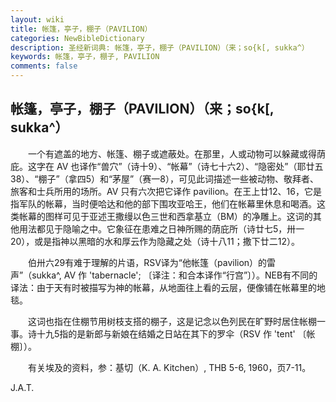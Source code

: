 ```yaml
---
layout: wiki
title: 帐篷，亭子，棚子（PAVILION）
categories: NewBibleDictionary
description: 圣经新词典: 帐篷，亭子，棚子（PAVILION）（来；so{k[, sukka^）
keywords: 帐篷，亭子，棚子, PAVILION
comments: false
---
```


## 帐篷，亭子，棚子（PAVILION）（来；so{k[, sukka^）

　　一个有遮盖的地方、帐篷、棚子或遮蔽处。在那里，人或动物可以躲藏或得荫庇。这字在 AV 也译作“兽穴”（诗十9）、“帐幕”（诗七十六2）、“隐密处”（耶廿五38）、“棚子”（拿四5）和“茅屋”（赛一8），可见此词描述一些被动物、敬拜者、旅客和士兵所用的场所。AV 只有六次把它译作 pavilion。在王上廿12、16，它是指军队的帐幕，当时便哈达和他的部下围攻亚哈王，他们在帐幕里休息和喝酒。这类帐幕的图样可见于亚述王撒缦以色三世和西拿基立（BM）的净雕上。这词的其他用法都见于隐喻之中。它象征在患难之日神所赐的荫庇所（诗廿七5，卅一20），或是指神以黑暗的水和厚云作为隐藏之处（诗十八11；撒下廿二12）。

　　伯卅六29有难于理解的片语，RSV译为“他帐篷（pavilion）的雷声”（sukka^, AV 作 'tabernacle'; 〔译注：和合本译作“行宫”〕）。NEB有不同的译法：由于天有时被描写为神的帐幕，从地面往上看的云层，便像铺在帐幕里的地毯。

　　这词也指在住棚节用树枝支搭的棚子，这是记念以色列民在旷野时居住帐棚一事。诗十九5指的是新郎与新娘在结婚之日站在其下的罗伞（RSV 作 'tent' 〔帐棚〕）。

　　有关埃及的资料，参：基切（K. A. Kitchen）, THB 5-6, 1960，页7-11。

J.A.T.








